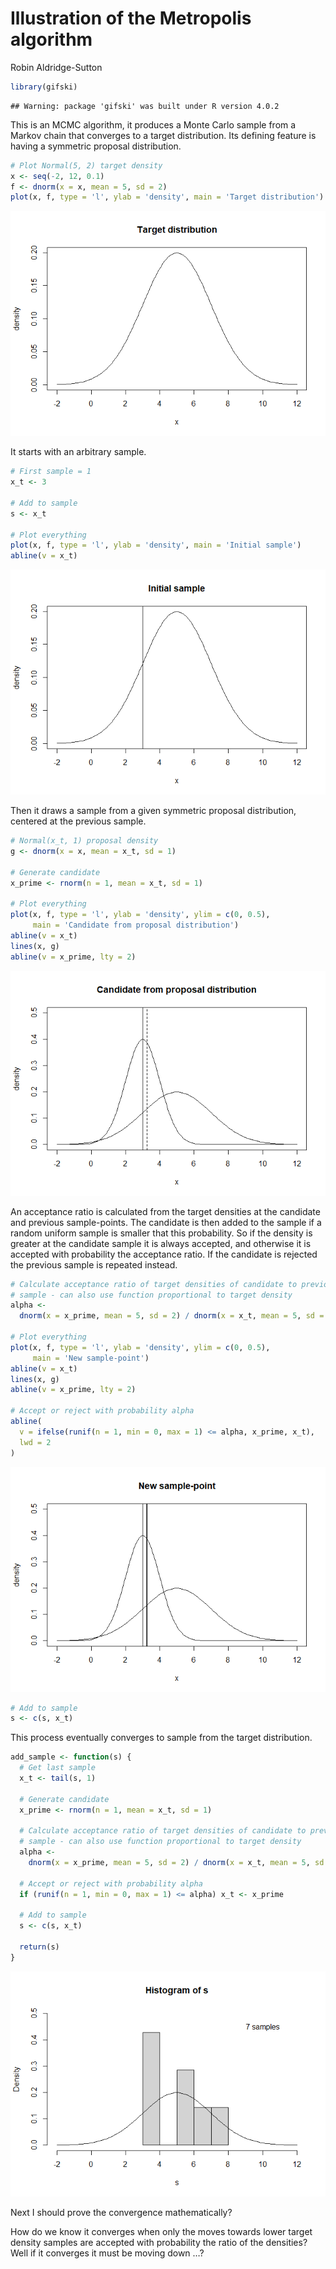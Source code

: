 Illustration of the Metropolis algorithm
================
Robin Aldridge-Sutton

``` r
library(gifski)
```

    ## Warning: package 'gifski' was built under R version 4.0.2

This is an MCMC algorithm, it produces a Monte Carlo sample from a
Markov chain that converges to a target distribution. Its defining
feature is having a symmetric proposal distribution.

``` r
# Plot Normal(5, 2) target density
x <- seq(-2, 12, 0.1)
f <- dnorm(x = x, mean = 5, sd = 2)
plot(x, f, type = 'l', ylab = 'density', main = 'Target distribution')
```

![](MCMC_files/figure-gfm/unnamed-chunk-2-1.png)<!-- -->

It starts with an arbitrary sample.

``` r
# First sample = 1
x_t <- 3

# Add to sample
s <- x_t

# Plot everything
plot(x, f, type = 'l', ylab = 'density', main = 'Initial sample')
abline(v = x_t)
```

![](MCMC_files/figure-gfm/unnamed-chunk-3-1.png)<!-- -->

Then it draws a sample from a given symmetric proposal distribution,
centered at the previous sample.

``` r
# Normal(x_t, 1) proposal density
g <- dnorm(x = x, mean = x_t, sd = 1)

# Generate candidate
x_prime <- rnorm(n = 1, mean = x_t, sd = 1)

# Plot everything
plot(x, f, type = 'l', ylab = 'density', ylim = c(0, 0.5),
     main = 'Candidate from proposal distribution')
abline(v = x_t)
lines(x, g)
abline(v = x_prime, lty = 2)
```

![](MCMC_files/figure-gfm/unnamed-chunk-4-1.png)<!-- -->

An acceptance ratio is calculated from the target densities at the
candidate and previous sample-points. The candidate is then added to the
sample if a random uniform sample is smaller that this probability. So
if the density is greater at the candidate sample it is always accepted,
and otherwise it is accepted with probability the acceptance ratio. If
the candidate is rejected the previous sample is repeated instead.

``` r
# Calculate acceptance ratio of target densities of candidate to previous
# sample - can also use function proportional to target density
alpha <- 
  dnorm(x = x_prime, mean = 5, sd = 2) / dnorm(x = x_t, mean = 5, sd = 2)

# Plot everything
plot(x, f, type = 'l', ylab = 'density', ylim = c(0, 0.5),
     main = 'New sample-point')
abline(v = x_t)
lines(x, g)
abline(v = x_prime, lty = 2)

# Accept or reject with probability alpha
abline(
  v = ifelse(runif(n = 1, min = 0, max = 1) <= alpha, x_prime, x_t), 
  lwd = 2
)
```

![](MCMC_files/figure-gfm/unnamed-chunk-5-1.png)<!-- -->

``` r
# Add to sample
s <- c(s, x_t)
```

This process eventually converges to sample from the target
distribution.

``` r
add_sample <- function(s) {
  # Get last sample
  x_t <- tail(s, 1)
  
  # Generate candidate
  x_prime <- rnorm(n = 1, mean = x_t, sd = 1)
  
  # Calculate acceptance ratio of target densities of candidate to previous
  # sample - can also use function proportional to target density
  alpha <- 
    dnorm(x = x_prime, mean = 5, sd = 2) / dnorm(x = x_t, mean = 5, sd = 2)
  
  # Accept or reject with probability alpha
  if (runif(n = 1, min = 0, max = 1) <= alpha) x_t <- x_prime
  
  # Add to sample
  s <- c(s, x_t)
  
  return(s)
}
```

![](MCMC_files/figure-gfm/unnamed-chunk-7-.gif)<!-- -->

Next I should prove the convergence mathematically?

How do we know it converges when only the moves towards lower target
density samples are accepted with probability the ratio of the
densities? Well if it converges it must be moving down …?
